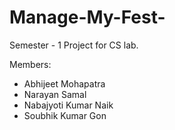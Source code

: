 # Manage-My-Fest-
Semester - 1 Project for CS lab.

Members:
- Abhijeet Mohapatra 
- Narayan Samal 
- Nabajyoti Kumar Naik
- Soubhik Kumar Gon
